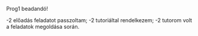 Prog1 beadandó!

-2 előadás feladatot passzoltam;
-2 tutoriáltal rendelkezem;
-2 tutorom volt a feladatok megoldása során.
